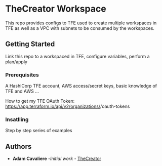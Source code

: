 # TheCreator Workspace

This repo provides configs to TFE used to create multiple workspaces in TFE as well as a VPC with subnets to be consumed by the workspaces.  

## Getting Started

Link this repo to a workspaced in TFE, configure variables, perform a plan/apply

### Prerequisites

A HashiCorp TFE account, AWS access/secret keys, basic knowledge of TFE and AWS ...

How to get my TFE OAuth Token:
https://app.terraform.io/api/v2/organizations/<yourOrgName>/oauth-tokens

### Insatlling 

Step by step series of examples 

## Authors

* **Adam Cavaliere** -*Initial work* - [TheCreator](https://github.com/AdamCavaliere/TheCreator)
